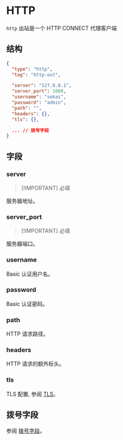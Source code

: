 # HTTP

`http` 出站是一个 HTTP CONNECT 代理客户端

## 结构

```json
{
  "type": "http",
  "tag": "http-out",

  "server": "127.0.0.1",
  "server_port": 1080,
  "username": "sekai",
  "password": "admin",
  "path": "",
  "headers": {},
  "tls": {},

  ... // 拨号字段
}
```

## 字段

### server

> [!IMPORTANT] 必填

服务器地址。

### server_port

> [!IMPORTANT] 必填

服务器端口。

### username

Basic 认证用户名。

### password

Basic 认证密码。

### path

HTTP 请求路径。

### headers

HTTP 请求的额外标头。

### tls

TLS 配置, 参阅 [TLS](../shared/tls#结构)。

## 拨号字段

参阅 [拨号字段](../shared/dial)。
